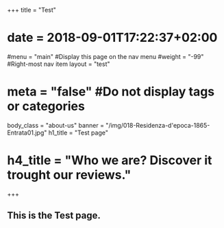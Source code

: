 +++
title = "Test"
# date = 2018-09-01T17:22:37+02:00
#menu = "main" #Display this page on the nav menu
#weight = "-99" #Right-most nav item
layout = "test"
# meta = "false" #Do not display tags or categories
body_class = "about-us"
banner = "/img/018-Residenza-d'epoca-1865-Entrata01.jpg"
h1_title = "Test page"
# h4_title = "Who we are? Discover it trought our reviews."
+++

## This is the Test page.

